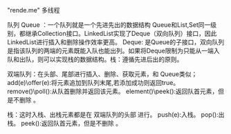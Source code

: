 "rende.me" 
多线程


队列
Queue ：一个队列就是一个先进先出的数据结构
Queue和List,Set同一级别，都继承Collection接口。LinkedList实现了Deque（双向队列）接口，因此LinkedList进行插入和删除操作效率更高。
Deque: 是Queue的子接口，双向队列是指该队列的两端的元素既能入队也能出列。如果将Deque限制为只能从一端入队和出队，则可以实现栈的数据结构。栈：遵循先进后出的原则。

双端队列：在头部、尾部进行插入、删除、获取元素，和 Queue类似； 
add(e)\offer(e):将元素追加到队列末尾,若添加成功则返回true。 
remove()\poll():从队首删除并返回该元素。 
element()\peek():返回队首元素，但是不删除 。 

栈：这时入栈、出栈元素都是在 双端队列的头部 进行。 
push(e):入栈。 
pop():出栈。 
peek():返回队首元素，但是不删除 。


